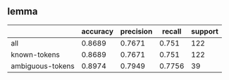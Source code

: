 
## lemma

|                  | accuracy | precision | recall | support |
|------------------|----------|-----------|--------|---------|
| all              | 0.8689   | 0.7671    | 0.751  | 122     |
| known-tokens     | 0.8689   | 0.7671    | 0.751  | 122     |
| ambiguous-tokens | 0.8974   | 0.7949    | 0.7756 | 39      |

